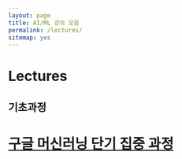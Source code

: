 ```yaml
---
layout: page
title: AI/ML 강의 모음
permalink: /lectures/
sitemap: yes
---
```

Lectures
========
기초과정
------
# [구글 머신러닝 단기 집중 과정](https://developers.google.com/machine-learning/crash-course/ml-intro)

